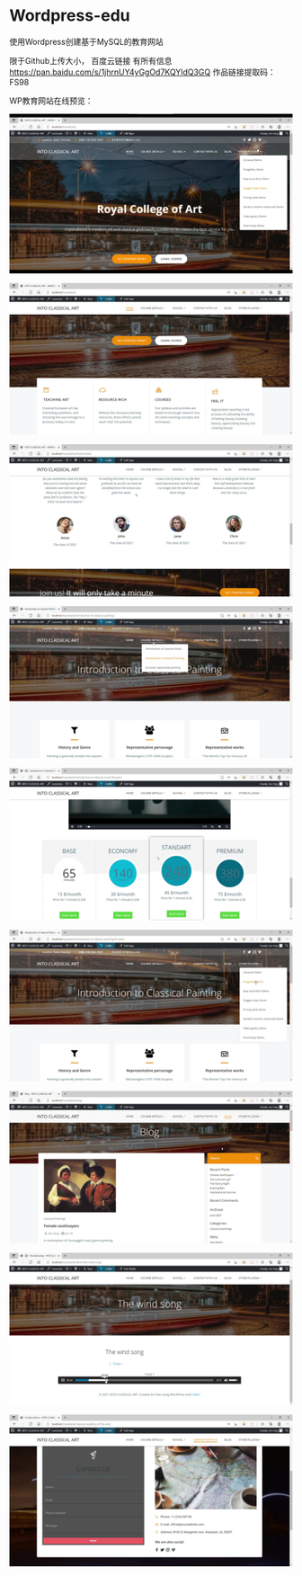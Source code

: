 # Wordpress-edu
使用Wordpress创建基于MySQL的教育网站

限于Github上传大小， 百度云链接 有所有信息
https://pan.baidu.com/s/1jhrnUY4yGgOd7KQYldQ3GQ 作品链接提取码：FS98

WP教育网站在线预览：

![image](https://github.com/FangSen9000/Wordpress-edu/blob/main/img/%E6%95%99%E8%82%B2%E7%BD%91%E7%AB%99%E5%9C%A8%E7%BA%BF%E9%A2%84%E8%A7%881.png)

![image](https://github.com/FangSen9000/Wordpress-edu/blob/main/img/%E6%95%99%E8%82%B2%E7%BD%91%E7%AB%99%E5%9C%A8%E7%BA%BF%E9%A2%84%E8%A7%882.jpg)

![image](https://github.com/FangSen9000/Wordpress-edu/blob/main/img/%E6%95%99%E8%82%B2%E7%BD%91%E7%AB%99%E5%9C%A8%E7%BA%BF%E9%A2%84%E8%A7%883.jpg)

![image](https://github.com/FangSen9000/Wordpress-edu/blob/main/img/%E6%95%99%E8%82%B2%E7%BD%91%E7%AB%99%E5%9C%A8%E7%BA%BF%E9%A2%84%E8%A7%884.jpg)

![image](https://github.com/FangSen9000/Wordpress-edu/blob/main/img/%E6%95%99%E8%82%B2%E7%BD%91%E7%AB%99%E5%9C%A8%E7%BA%BF%E9%A2%84%E8%A7%885.jpg)

![image](https://github.com/FangSen9000/Wordpress-edu/blob/main/img/%E6%95%99%E8%82%B2%E7%BD%91%E7%AB%99%E5%9C%A8%E7%BA%BF%E9%A2%84%E8%A7%886.jpg)

![image](https://github.com/FangSen9000/Wordpress-edu/blob/main/img/%E6%95%99%E8%82%B2%E7%BD%91%E7%AB%99%E5%9C%A8%E7%BA%BF%E9%A2%84%E8%A7%887.jpg)

![image](https://github.com/FangSen9000/Wordpress-edu/blob/main/img/%E6%95%99%E8%82%B2%E7%BD%91%E7%AB%99%E5%9C%A8%E7%BA%BF%E9%A2%84%E8%A7%888.jpg)

![image](https://github.com/FangSen9000/Wordpress-edu/blob/main/img/%E6%95%99%E8%82%B2%E7%BD%91%E7%AB%99%E5%9C%A8%E7%BA%BF%E9%A2%84%E8%A7%889.jpg)
